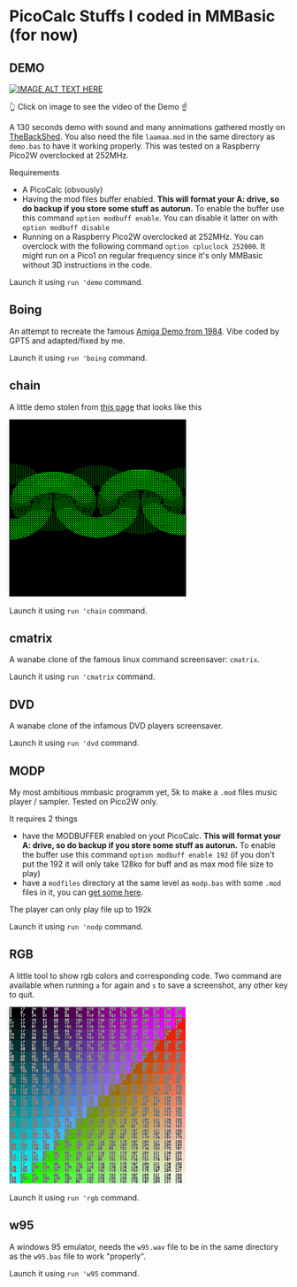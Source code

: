 # PicoCalc Stuffs I coded in MMBasic (for now)

## DEMO

[![IMAGE ALT TEXT HERE](https://img.youtube.com/vi/1o-D2JVQz5Y/0.jpg)](https://www.youtube.com/watch?v=1o-D2JVQz5Y)

👆 Click on image to see the video of the Demo ☝️

A 130 seconds demo with sound and many annimations gathered mostly on [TheBackShed](https://www.thebackshed.com/forum/ViewTopic.php?TID=17161&P=1).
You also need the file `laamaa.mod` in the same directory as `demo.bas` to have it working properly.
This was tested on a Raspberry Pico2W overclocked at 252MHz.

Requirements
- A PicoCalc (obvously)
- Having the mod files buffer enabled. **This will format your A: drive, so do backup if you store some stuff as autorun.** To enable the buffer use this command `option modbuff enable`. You can disable it latter on with `option modbuff disable`
- Running on a Raspberry Pico2W overclocked at 252MHz. You can overclock with the following command `option cpluclock 252000`. It might run on a Pico1 on regular frequency since it's only MMBasic without 3D instructions in the code.

Launch it using `run 'demo` command.

## Boing

An attempt to recreate the famous [Amiga Demo from 1984](https://www.youtube.com/watch?v=YlAhRJjOhDg). Vibe coded by GPT5 and adapted/fixed by me.

Launch it using `run 'boing` command.

## chain

A little demo stolen from [this page](https://www.thebackshed.com/forum/ViewTopic.php?TID=17161&P=2#227043) that looks like this

![Chain screenshot](https://raw.githubusercontent.com/guidouil/PicoCalcStuffs/refs/heads/main/chain.bmp)

Launch it using `run 'chain` command.

## cmatrix

A wanabe clone of the famous linux command screensaver: `cmatrix`.

Launch it using `run 'cmatrix` command.

## DVD

A wanabe clone of the infamous DVD players screensaver.

Launch it using `run 'dvd` command.

## MODP

My most ambitious mmbasic programm yet, 5k to make a `.mod` files music player / sampler. Tested on Pico2W only.

It requires 2 things
- have the MODBUFFER enabled on yout PicoCalc. **This will format your A: drive, so do backup if you store some stuff as autorun.** To enable the buffer use this command `option modbuff enable 192` (if you don't put the 192 it will only take 128ko for buff and as max mod file size to play)
- have a `modfiles` directory at the same level as `modp.bas` with some `.mod` files in it, you can [get some here](https://modarchive.org/).

The player can only play file up to 192k

Launch it using `run 'nodp` command.

## RGB

A little tool to show rgb colors and corresponding code. Two command are available when running `a` for again and `s` to save a screenshot, any other key to quit.

![RGB screenshot](https://raw.githubusercontent.com/guidouil/PicoCalcStuffs/refs/heads/main/rgb.bmp)

Launch it using `run 'rgb` command.

## w95

A windows 95 emulator, needs the `w95.wav` file to be in the same directory as the `w95.bas` file to work "properly".

Launch it using `run 'w95` command.
